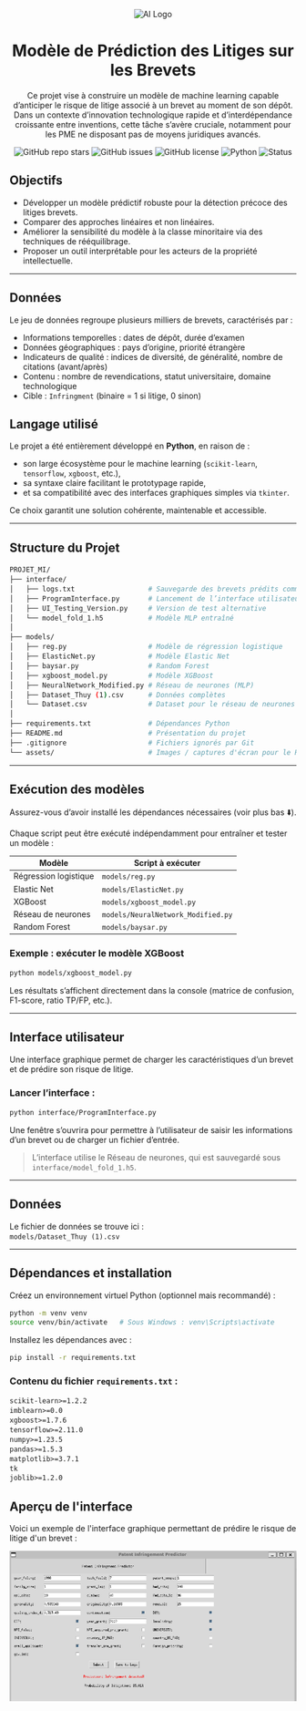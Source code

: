 <p align="center">
  <img src="https://img.icons8.com/ios-filled/100/000000/artificial-intelligence.png" alt="AI Logo" width="80"/>
</p>

<h1 align="center"> Modèle de Prédiction des Litiges sur les Brevets</h1>

<p align="center">
  Ce projet vise à construire un modèle de machine learning capable d’anticiper le risque de litige associé à un brevet au moment de son dépôt. Dans un contexte d’innovation technologique rapide et d’interdépendance croissante entre inventions, cette tâche s’avère cruciale, notamment pour les PME ne disposant pas de moyens juridiques avancés.
</p>

<p align="center">
  <img alt="GitHub repo stars" src="https://img.shields.io/github/stars/1drien/Projet-litige-des-brevets?style=social">
  <img alt="GitHub issues" src="https://img.shields.io/github/issues/1drien/Projet-litige-des-brevets">
  <img alt="GitHub license" src="https://img.shields.io/github/license/1drien/Projet-litige-des-brevets">
  <img alt="Python" src="https://img.shields.io/badge/Python-3.10-blue.svg">
  <img alt="Status" src="https://img.shields.io/badge/status-en%20cours-yellow">
</p>

## Objectifs

- Développer un modèle prédictif robuste pour la détection précoce des litiges brevets.
- Comparer des approches linéaires et non linéaires.
- Améliorer la sensibilité du modèle à la classe minoritaire via des techniques de rééquilibrage.
- Proposer un outil interprétable pour les acteurs de la propriété intellectuelle.

---

## Données

Le jeu de données regroupe plusieurs milliers de brevets, caractérisés par :

- Informations temporelles : dates de dépôt, durée d’examen
- Données géographiques : pays d’origine, priorité étrangère
- Indicateurs de qualité : indices de diversité, de généralité, nombre de citations (avant/après)
- Contenu : nombre de revendications, statut universitaire, domaine technologique
- Cible : `Infringment` (binaire = 1 si litige, 0 sinon)

## Langage utilisé

Le projet a été entièrement développé en **Python**, en raison de :

- son large écosystème pour le machine learning (`scikit-learn`, `tensorflow`, `xgboost`, etc.),
- sa syntaxe claire facilitant le prototypage rapide,
- et sa compatibilité avec des interfaces graphiques simples via `tkinter`.

Ce choix garantit une solution cohérente, maintenable et accessible.

---

## Structure du Projet

```bash
PROJET_MI/
├── interface/
│   ├── logs.txt                  # Sauvegarde des brevets prédits comme litigieux
│   ├── ProgramInterface.py       # Lancement de l’interface utilisateur
│   ├── UI_Testing_Version.py     # Version de test alternative
│   └── model_fold_1.h5           # Modèle MLP entraîné
│
├── models/
│   ├── reg.py                    # Modèle de régression logistique
│   ├── ElasticNet.py             # Modèle Elastic Net
│   ├── baysar.py                 # Random Forest
│   ├── xgboost_model.py          # Modèle XGBoost
│   ├── NeuralNetwork_Modified.py # Réseau de neurones (MLP)
│   ├── Dataset_Thuy (1).csv      # Données complètes
│   └── Dataset.csv               # Dataset pour le réseau de neurones
│
├── requirements.txt              # Dépendances Python
├── README.md                     # Présentation du projet
├── .gitignore                    # Fichiers ignorés par Git
└── assets/                       # Images / captures d'écran pour le README
```

---

## Exécution des modèles

Assurez-vous d’avoir installé les dépendances nécessaires (voir plus bas ⬇️).

Chaque script peut être exécuté indépendamment pour entraîner et tester un modèle :

| Modèle                | Script à exécuter                  |
| --------------------- | ---------------------------------- |
| Régression logistique | `models/reg.py`                    |
| Elastic Net           | `models/ElasticNet.py`             |
| XGBoost               | `models/xgboost_model.py`          |
| Réseau de neurones    | `models/NeuralNetwork_Modified.py` |
| Random Forest         | `models/baysar.py`                 |

### Exemple : exécuter le modèle XGBoost

```bash
python models/xgboost_model.py
```

Les résultats s’affichent directement dans la console (matrice de confusion, F1-score, ratio TP/FP, etc.).

---

## Interface utilisateur

Une interface graphique permet de charger les caractéristiques d’un brevet et de prédire son risque de litige.

### Lancer l’interface :

```bash
python interface/ProgramInterface.py
```

Une fenêtre s’ouvrira pour permettre à l’utilisateur de saisir les informations d’un brevet ou de charger un fichier d’entrée.

> L’interface utilise le Réseau de neurones, qui est sauvegardé sous `interface/model_fold_1.h5`.

---

## Données

Le fichier de données se trouve ici :  
`models/Dataset_Thuy (1).csv`

---

## Dépendances et installation

Créez un environnement virtuel Python (optionnel mais recommandé) :

```bash
python -m venv venv
source venv/bin/activate   # Sous Windows : venv\Scripts\activate
```

Installez les dépendances avec :

```bash
pip install -r requirements.txt
```

### Contenu du fichier `requirements.txt` :

```txt
scikit-learn>=1.2.2
imblearn>=0.0
xgboost>=1.7.6
tensorflow>=2.11.0
numpy>=1.23.5
pandas>=1.5.3
matplotlib>=3.7.1
tk
joblib>=1.2.0

```

## Aperçu de l'interface

Voici un exemple de l'interface graphique permettant de prédire le risque de litige d'un brevet :

<p align="center">
  <img src="assets/infrigement.png" alt="Aperçu Interface" width="600"/>
</p>
